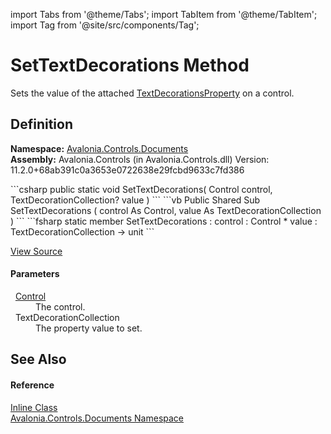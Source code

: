import Tabs from '@theme/Tabs'; 
import TabItem from '@theme/TabItem'; 
import Tag from '@site/src/components/Tag'; 

# SetTextDecorations Method


Sets the value of the attached <a href="F_Avalonia_Controls_Documents_Inline_TextDecorationsProperty">TextDecorationsProperty</a> on a control.



## Definition
**Namespace:** <a href="N_Avalonia_Controls_Documents">Avalonia.Controls.Documents</a>  
**Assembly:** Avalonia.Controls (in Avalonia.Controls.dll) Version: 11.2.0+68ab391c0a3653e0722638e29fcbd9633c7fd386

<Tabs groupId="api-code-preview">
<TabItem value="csharp" label="C#">
```csharp
public static void SetTextDecorations(
	Control control,
	TextDecorationCollection? value
)
```
</TabItem>
<TabItem value="vb" label="VB">
```vb
Public Shared Sub SetTextDecorations ( 
	control As Control,
	value As TextDecorationCollection
)
```
</TabItem>
<TabItem value="fsharp" label="F#">
```fsharp
static member SetTextDecorations : 
        control : Control * 
        value : TextDecorationCollection -> unit 
```
</TabItem>
</Tabs>



<a href="https://github.com/AvaloniaUI/Avalonia/tree/master/srcAvalonia.Controls/Documents/Inline.cs#L65" title="View the source code">View Source</a>



#### Parameters
<dl><dt>  <a href="T_Avalonia_Controls_Control">Control</a></dt><dd>The control.</dd><dt>  TextDecorationCollection</dt><dd>The property value to set.</dd></dl>

## See Also


#### Reference
<a href="T_Avalonia_Controls_Documents_Inline">Inline Class</a>  
<a href="N_Avalonia_Controls_Documents">Avalonia.Controls.Documents Namespace</a>  

